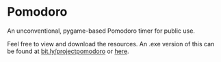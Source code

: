 # Pomodoro
An unconventional, pygame-based Pomodoro timer for public use.

Feel free to view and download the resources. An .exe version of this can be found at [bit.ly/projectpomodoro](https://bit.ly/projectpomodoro) or [here](bit.ly/p0m0d0r0).
